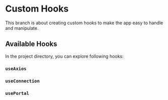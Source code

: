 # Custom Hooks

This branch is about creating custom hooks to make the app easy to handle and manipulate.

## Available Hooks

In the project directory, you can explore following hooks:

### `useAxios`

### `useConnection`

### `usePortal`
